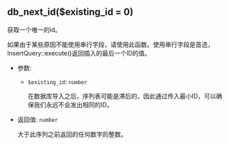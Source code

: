 ## db_next_id($existing_id = 0)

获取一个唯一的id。

如果由于某些原因不能使用串行字段，请使用此函数。使用串行字段是首选，InsertQuery::execute()返回插入的最后一个ID的值。

- 参数:
  - `$existing_id`: `number`

    在数据库导入之后，序列表可能是滞后的，因此通过传入最小ID，可以确保我们永远不会发出相同的ID。

- 返回值: `number`

    大于此序列之前返回的任何数字的整数。